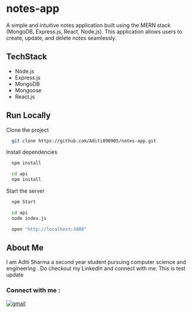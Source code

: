 # notes-app

A simple and intuitive notes application built using the MERN stack (MongoDB, Express.js, React, Node.js). This application allows users to create, update, and delete notes seamlessly.

## TechStack

- Node.js
- Express.js
- MongoDB
- Mongoose
- React.js

## Run Locally

Clone the project

```bash
  git clone https://github.com/Aditi090905/notes-app.git
```

Install dependencies

```bash
  npm install

  cd api
  npm install
```

Start the server

```bash
  npm Start

  cd api
  node index.js

  open "http://localhost:3000"
```

## About Me

I am Aditi Sharma a second  year student pursuing computer science and engineering . Do checkout my LinkedIn and connect with me.
This is test update


### Connect with me :

[![gmail](https://img.shields.io/badge/Gmail-D14836?style=for-the-badge&logo=gmail&logoColor=white)](mailto:sharmaditi0909@gmail.com)
